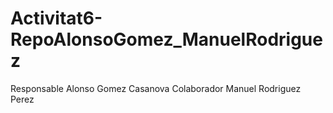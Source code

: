# Activitat6-RepoAlonsoGomez_ManuelRodriguez

Responsable Alonso Gomez Casanova
Colaborador Manuel Rodriguez Perez
